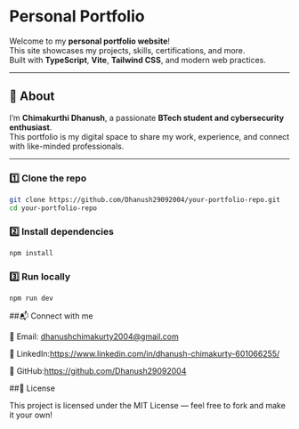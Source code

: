 #  Personal Portfolio

Welcome to my **personal portfolio website**!  
This site showcases my projects, skills, certifications, and more.  
Built with **TypeScript**, **Vite**, **Tailwind CSS**, and modern web practices.

---

## 📌 About

I’m **Chimakurthi Dhanush**, a passionate **BTech student and cybersecurity enthusiast**.  
This portfolio is my digital space to share my work, experience, and connect with like-minded professionals.

---


### 1️⃣ Clone the repo

```bash
git clone https://github.com/Dhanush29092004/your-portfolio-repo.git
cd your-portfolio-repo

```
### 2️⃣ Install dependencies

```bash
npm install
```
### 3️⃣ Run locally
```bash
npm run dev
```

##📬 Connect with me

📧 Email: dhanushchimakurty2004@gmail.com

🔗 LinkedIn:https://www.linkedin.com/in/dhanush-chimakurty-601066255/

🐙 GitHub:https://github.com/Dhanush29092004

##📝 License

This project is licensed under the MIT License — feel free to fork and make it your own!


